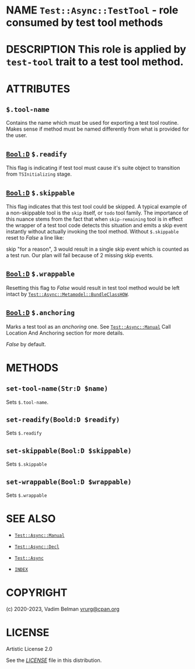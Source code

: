 # NAME `Test::Async::TestTool` - role consumed by test tool methods

# DESCRIPTION This role is applied by `test-tool` trait to a test tool method.

# ATTRIBUTES

## `$.tool-name`

Contains the name which must be used for exporting a test tool routine. Makes sense if method must be named differently from what is provided for the user.

## [`Bool:D`](https://docs.raku.org/type/Bool) `$.readify`

This flag is indicating if test tool must cause it's suite object to transition from `TSInitializing` stage.

## [`Bool:D`](https://docs.raku.org/type/Bool) `$.skippable`

This flag indicates that this test tool could be skipped. A typical example of a non-skippable tool is the `skip` itself, or `todo` tool family. The importance of this nuance stems from the fact that when `skip-remaining` tool is in effect the wrapper of a test tool code detects this situation and emits a skip event instantly without actually invoking the tool method. Without `$.skippable` reset to *False* a line like:

skip "for a reason", 3 would result in a single skip event which is counted as a test run. Our plan will fail because of 2 missing skip events.

## [`Bool:D`](https://docs.raku.org/type/Bool) `$.wrappable`

Resetting this flag to *False* would result in test tool method would be left intact by [`Test::Async::Metamodel::BundleClassHOW`](Metamodel/BundleClassHOW.md).

## [`Bool:D`](https://docs.raku.org/type/Bool) `$.anchoring`

Marks a test tool as an *anchoring* one. See [`Test::Async::Manual`](Manual.md) Call Location And Anchoring section for more details.

*False* by default.

# METHODS

## `set-tool-name(Str:D $name)`

Sets `$.tool-name`.

## `set-readify(Boold:D $readify)`

Sets `$.readify`

## `set-skippable(Bool:D $skippable)`

Sets `$.skippable`

## `set-wrappable(Bool:D $wrappable)`

Sets `$.wrappable`

# SEE ALSO

  - [`Test::Async::Manual`](Manual.md)

  - [`Test::Async::Decl`](Decl.md)

  - [`Test::Async`](../Async.md)

  - [`INDEX`](../../../../INDEX.md)

# COPYRIGHT

(c) 2020-2023, Vadim Belman <vrurg@cpan.org>

# LICENSE

Artistic License 2.0

See the [*LICENSE*](../../../../LICENSE) file in this distribution.
